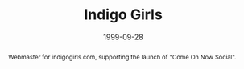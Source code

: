 ---
permalink: "artists/indigo-girls/index.html"

layout: article.njk
title: Indigo Girls
client: ARTISTdirect
date: 1999-09-28
abstract: Webmaster for indigogirls.com, supporting the launch of "Come On Now Social".
headline: Promoting social change
collaborators:
 - Jamie Loeb
media:
 - indigogirls-bio.png
 - indigogirls-resources.png
 - indigogirls-discography.png
 - indigogirls-news.png
hero:
 - /img/hero/artistdirect/smartmockups_k008c6ww.jpg
thumbnail:
 - cons_600x600.jpg
text:
  - I worked directly with the Indigo Girls management team to put together a
    small site to support the launch of the 1999 album "Come On Now Social"
  - Similar to my work with Rage Against The Machine, there was brilliant input
    from both Amy Ray and Emily Saliers to get the site to focus as much on 
    their activism and supporting their personal causes as much as the music.
tags: web
---